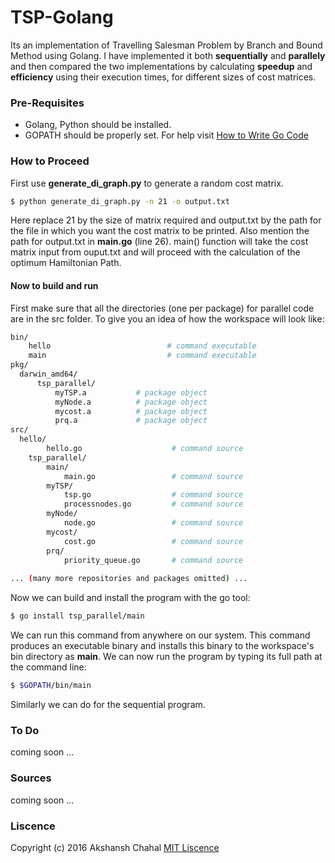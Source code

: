 # TSP-Golang
Its an implementation of Travelling Salesman Problem by Branch and Bound Method using Golang. I have implemented it both **sequentially** and **parallely** and then compared the two implementations by calculating **speedup** and **efficiency** using their execution times, for different sizes of cost matrices.

### Pre-Requisites
- Golang, Python should be installed.
- GOPATH should be properly set. For help visit [How to Write Go Code]

### How to Proceed
First use  **generate_di_graph.py** to generate a random cost matrix.
```sh
$ python generate_di_graph.py -n 21 -o output.txt
```
Here replace 21 by the size of matrix required and output.txt by the path for the file in which you want the cost matrix to be printed. Also mention the path for output.txt in **main.go** (line 26). main() function will take the cost matrix input from ouput.txt and will proceed with the calculation of the optimum Hamiltonian Path.

#### Now to build and run

First make sure that all the directories (one per package) for parallel code are in the src folder.
To give you an idea of how the workspace will look like:
```sh
bin/
    hello                          # command executable
    main                           # command executable
pkg/
  darwin_amd64/
      tsp_parallel/
          myTSP.a           # package object
          myNode.a          # package object
          mycost.a          # package object
          prq.a             # package object
src/
  hello/
	    hello.go                    # command source
	tsp_parallel/
	    main/
	        main.go                 # command source
	    myTSP/
	        tsp.go                  # command source
	        processnodes.go         # command source
	    myNode/
	        node.go                 # command source
	    mycost/
	        cost.go                 # command source
	    prq/
	        priority_queue.go       # command source
	        
... (many more repositories and packages omitted) ...    
```	    
Now we can build and install the program with the go tool:
```sh
$ go install tsp_parallel/main
```
We can run this command from anywhere on our system. This command produces an executable binary and installs this binary to the workspace's bin directory as **main**.
We can now run the program by typing its full path at the command line:
```sh
$ $GOPATH/bin/main
```

Similarly we can do for the sequential program.


### To Do
  coming soon ...

### Sources
  coming soon ...
  
### Liscence
Copyright (c) 2016 Akshansh Chahal [MIT Liscence]





[How to Write Go Code]: <https://golang.org/doc/code.html>
[MIT Liscence]: <https://github.com/AkshanshChahal/TSP-Golang/blob/master/LICENSE>
